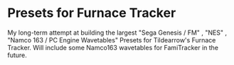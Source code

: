 # Presets for Furnace Tracker

My long-term attempt at building the largest "Sega Genesis / FM" , "NES" , "Namco 163 / PC Engine Wavetables" Presets for Tildearrow's Furnace Tracker. Will include some Namco163 wavetables for FamiTracker in the future.
